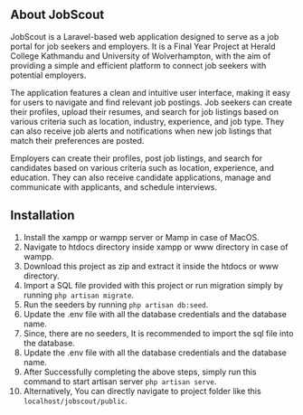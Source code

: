 
## About JobScout

JobScout is a Laravel-based web application designed to serve as a job portal for job seekers and employers. It is a Final Year Project at Herald College Kathmandu and University of Wolverhampton, with the aim of providing a simple and efficient platform to connect job seekers with potential employers.

The application features a clean and intuitive user interface, making it easy for users to navigate and find relevant job postings. Job seekers can create their profiles, upload their resumes, and search for job listings based on various criteria such as location, industry, experience, and job type. They can also receive job alerts and notifications when new job listings that match their preferences are posted.

Employers can create their profiles, post job listings, and search for candidates based on various criteria such as location, experience, and education. They can also receive candidate applications, manage and communicate with applicants, and schedule interviews.


<h2>Installation</h2>

1. Install the xampp or wampp server or Mamp in case of MacOS.
2. Navigate to htdocs directory inside xampp or www directory in case of wampp. 
3. Download this project as zip and extract it inside the htdocs or www directory.
4. Import a SQL file provided with this project or run migration simply by running <code>php artisan migrate</code>.
5. Run the seeders by running <code>php artisan db:seed</code>.
6. Update the .env file with all the database credentials and the database name.
5. Since, there are no seeders, It is recommended to import the sql file into the database.
6. Update the .env file with all the database credentials and the database name.
7. After Successfully completing the above steps, simply run this command to start artisan server <code>php artisan serve</code>.
8. Alternatively, You can directly navigate to project folder like this <code>localhost/jobscout/public</code>.
